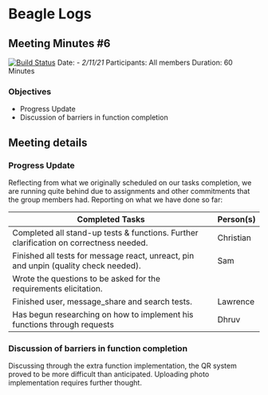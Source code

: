 # Beagle Logs
## Meeting Minutes #6
[![Build Status](https://travis-ci.org/joemccann/dillinger.svg?branch=master)](https://travis-ci.org/joemccann/dillinger)
Date: - *2/11/21*
Participants: All members
Duration: 60 Minutes
### Objectives
- Progress Update
- Discussion of barriers in function completion
## Meeting details
### Progress Update
Reflecting from what we originally scheduled on our tasks completion, we are running quite behind due to assignments and other commitments that the group members had. Reporting on what we have done so far:

| Completed Tasks                                                                                              | Person(s)         |
|--------------------------------------------------------------------------------------------------------------|-------------------|
| Completed all stand-up tests & functions. Further clarification on correctness needed.                       | Christian         |
| Finished all tests for message react, unreact, pin and unpin (quality check needed).                         | Sam               |
| Wrote the questions to be asked for the requirements elicitation.                                            |                   |
| Finished user, message_share and search tests.                                                               | Lawrence          |
| Has begun researching on how to implement his functions through requests                                     | Dhruv             |

### Discussion of barriers in function completion
Discussing through the extra function implementation, the QR system proved to be more difficult than anticipated. Uploading photo implementation requires further thought.